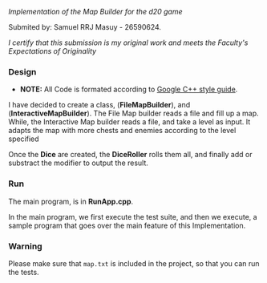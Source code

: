 *Implementation of the Map Builder for the d20 game*

Submited by: Samuel RRJ Masuy - 26590624.

*I certify that this submission is my original work and meets the Faculty's
Expectations of Originality*

### Design

* **NOTE:** All Code is formated according to [Google C++ style guide](https://google.github.io/styleguide/cppguide.html).

I have decided to create a class,  (**FileMapBuilder**), and (**InteractiveMapBuilder**).
The File Map builder reads a file and fill up a map.
While, the Interactive Map builder reads a file, and take a level as input.
It adapts the map with more chests and enemies according to the level specified

Once the **Dice** are created, the **DiceRoller** rolls them all, and finally
add or substract the modifier to output the result.

### Run

The main program, is in **RunApp.cpp**.

In the main program, we first execute the test suite, and then we execute, a
sample program that goes over the main feature of this Implementation.

### Warning

Please make sure that `map.txt` is included in the project, so that you can run
the tests.






